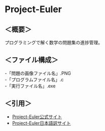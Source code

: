 # Project-Euler
## ＜概要＞
プログラミングで解く数学の問題集の進捗管理。
## ＜ファイル構成＞  
-「問題の画像ファイル名」.PNG  
-「プログラムファイル名」.c  
-「実行ファイル名」.exe  
## ＜引用＞
- [Project-Euler公式サイト](https://projecteuler.net/about)
- [Project-Euler日本語訳サイト](https://odz.sakura.ne.jp/projecteuler/)
